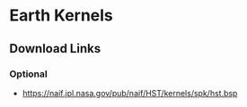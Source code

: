 
# Earth Kernels

## Download Links

### Optional

- https://naif.jpl.nasa.gov/pub/naif/HST/kernels/spk/hst.bsp